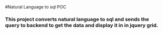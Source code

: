 #Natural Language to sql POC

### This project converts natural language to sql and sends the query to backend to get the data and display it in in jquery grid.

